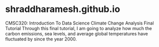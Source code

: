 # shraddharamesh.github.io
CMSC320: Introduction To Data Science
Climate Change Analysis Final Tutorial
Through this final tutorial, I am going to analyze how much the carbon emissions, sea levels, and average global temperatures have fluctuated by since the year 2000.

